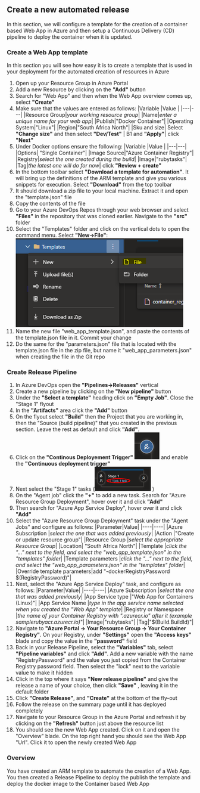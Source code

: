 ## Create a new automated release
In this section, we will configure a template for the creation of a container based Web App in Azure and then setup a Continuous Delivery (CD) pipeline to deploy the container when it is updated.


### Create a Web App template
In this section you will see how easy it is to create a template that is used in your deployment for the automated creation of resources in Azure

1. Open up your Resource Group in Azure Portal
2. Add a new Resource by clicking on the __"Add"__ button
3. Search for "Web App" and then when the Web App overview comes up, select __"Create"__
4. Make sure that the values are entered as follows:
|Variable |Value |
|---|---|
|Resource Group|_your working resource group_|
|Name|_enter a unique name for your web app_|
|Publish|"Docker Container"|
|Operating System|"Linux"|
|Region|"South Africa North"|
|Sku and size| Select __"Change size"__ and then select __"Dev/Test"__ | B1 and __"Apply"__|
click __"Next"__
5. Under Docker options ensure the following:
|Variable |Value |
|---|---|
|Options| "Single Container"|
|Image Source|"Azure Container Registry"|
|Registry|_select the one created during the build_|
|Image|"rubytasks"|
|Tag|_the latest one will do for now_|
click __"Review + create"__
6. In the bottom toolbar select __"Download a template for automation"__. It will bring up the definitions of the ARM template and give you various snippets for execution. Select __"Download"__ from the top toolbar
7. It should download a zip file to your local machine. Extract it and open the "template.json" file
8. Copy the contents of the file
9. Go to your Azure DevOps Repos through your web browser and select __"Files"__ in the repository that was cloned earlier. Navigate to the __"src"__ folder
10. Select the "Templates" folder and click on the vertical dots to open the command menu. Select __"New->File"__:
![](../images/git_new_file.png)
11. Name the new file "web_app_template.json", and paste the contents of the template.json file in it. Commit your change
12. Do the same for the "parameters.json" file that is located with the template.json file in the zip file, but name it "web_app_parameters.json" when creating the file in the Git repo


### Create Release Pipeline
1. In Azure DevOps open the __"Pipelines->Releases"__ vertical
2. Create a new pipeline by clicking on the __"New pipeline"__ button
3. Under the __"Select a template"__ heading click on __"Empty Job"__. Close the "Stage 1" flyout
4. In the __"Artifacts"__ area click the __"Add"__ button
5. On the flyout select __"Build"__ then the Project that you are working in, then the "Source (build pipeline)" that you created in the previous section. Leave the rest as default and click __"Add"__.
6. Click on the __"Continous Deployement Trigger"__ ![](../images/release_trigger.png) and enable the __"Continuous deployment trigger"__
7. Next select the "Stage 1" tasks (![](../images/release_stage.png) ) 
8. On the "Agent job" click the __"+"__ to add a new task. Search for "Azure Resource Group Deployment", hover over it and click __"Add"__
9. Then search for "Azure App Service Deploy", hover over it and click __"Add"__
10. Select the "Azure Resource Group Deployment" task under the "Agent Jobs" and configure as follows:
|Parameter|Value|
|----|----|
|Azure Subscription |_select the one that was added previously_|
|Action |"Create or update resource group"|
|Resource Group |_select the appropriate Resource Group_|
|Location| "South Africa North"|
|Template |_click the "..." next to the field, and select the "web_app_template.json" in the "templates" folder_|
|Template parameters |_click the "..." next to the field, and select the "web_app_parameters.json" in the "templates" folder_|
|Override template parameters|add "-dockerRegistryPassword $(RegistryPassword)"|
11. Next, select the "Azure App Service Deploy" task, and configure as follows:
 |Parameter|Value|
|----|----|
|Azure Subscription |_select the one that was added previously_|
|App Service type |"Web App for Containers (Linux)"|
|App Service Name |_type in the app service name selected when you created the "Web App" template_|
|Registry or Namespace |_the name of your Container Registry with ".azurecr.io" after it (example samplerubyacr.azurecr.io)_"|
|Image|"rubytasks"|
|Tag|"$(Build.BuildId)"|
12. Navigate to __"Azure Portal -> Your Resource Group -> Your Container Registry"__. On your Registry, under __"Settings"__ open the __"Access keys"__ blade and copy the value in the __"password"__ field
13. Back in your Release Pipeline, select the __"Variables"__ tab, select __"Pipeline variables"__ and click __"Add"__.  Add a new variable with the name "RegistryPassword" and the value you just copied from the Container Registry password field. Then select the "lock" next to the variable value to make it hidden
12. Click in the top where it says __"New release pipeline"__ and give the release a name of your choice, then click __"Save"__ , leaving it in the default folder
13. Click __"Create Release"__, and __"Create"__ at the bottom of the fly-out
14. Follow the release on the summary page until it has deployed completely
15. Navigate to your Resource Group in the Azure Portal and refresh it by clicking on the __"Refresh"__ button just above the resource list
16. You should see the new Web App created. Click on it and open the "Overview" blade. On the top right hand you should see the Web App "Url". Click it to open the newly created Web App

### Overview
You have created an ARM template to automate the creation of a Web App. You then created a Release Pipeline to deploy the publish the template and deploy the docker image to the Container based Web App

